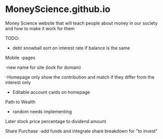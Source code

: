 # MoneyScience.github.io
Money Science website that will teach people about money in our society and how to make it work for them


TODO:
- debt snowball sort on interest rate if balance is the same

Mobile
    -pages

-new name for site (look for domain)
    
-Homepage only show the contribution and match if they differ from the interest only

- Editable account cards on homepage

Path to Wealth
- random needs implementing

Later
stock price percentage to dividend amount

Share Purchase
    -add funds and integrate share breakdown for "to invest"
